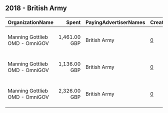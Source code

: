 ## 2018 - British Army 
|OrganizationName|Spent|PayingAdvertiserNames|CreativeUrls|Impressions|Genders|AgeBrackets|CountryCodes|BillingAddresses|CandidateBallotInformation|
|:---|---:|:---|:---|---:|:---|:---|:---|:---|:---|
|Manning Gottlieb OMD - OmniGOV|1,461.00 GBP|British Army|[0](https://www.snap.com/political-ads/asset/2d2c4a872197964decd371bb1a39c007871e2fe910b4dee53899edce4d4aa789?mediaType=mp4)|591,977||25+|united kingdom|"10 Regents Wharf, All Saints Stree,London,N1 9RL,GB"||
|Manning Gottlieb OMD - OmniGOV|1,136.00 GBP|British Army|[0](https://www.snap.com/political-ads/asset/3a51887303c923fbaa134301fe9a2083c561c9f9da9f2b1cffccbdfe37d894ed?mediaType=mp4)|466,163||25+|united kingdom|"10 Regents Wharf, All Saints Stree,London,N1 9RL,GB"||
|Manning Gottlieb OMD - OmniGOV|2,326.00 GBP|British Army|[0](https://www.snap.com/political-ads/asset/195f22e9e2d4a63a6f9f9ac8206e8d0cef527d6ad2c0f8fd09b715ae733d6bc4?mediaType=mp4)|1,100,436||25+|united kingdom|"10 Regents Wharf, All Saints Stree,London,N1 9RL,GB"||
